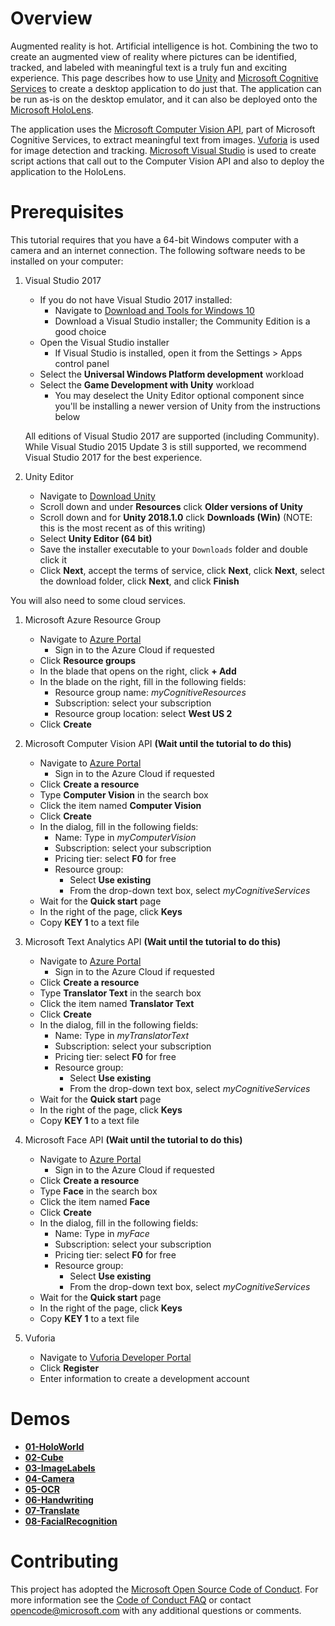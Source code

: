 # Overview

Augmented reality is hot. Artificial intelligence is hot. Combining the two to create an augmented view of reality where pictures can be identified, tracked, and labeled with meaningful text is a truly fun and exciting experience. This page describes how to use [Unity](https://unity3d.com/unity/beta) and [Microsoft Cognitive Services](https://azure.microsoft.com/en-us/services/cognitive-services/) to create a desktop application to do just that. The application can be run as-is on the desktop emulator, and it can also be deployed onto the [Microsoft HoloLens](https://www.microsoft.com/en-us/hololens).

The application uses the [Microsoft Computer Vision API](https://azure.microsoft.com/en-us/services/cognitive-services/computer-vision/), part of Microsoft Cognitive Services, to extract meaningful text from images. [Vuforia](https://library.vuforia.com/articles/Training/Object-Recognition) is used for image detection and tracking. [Microsoft Visual Studio](https://www.visualstudio.com/) is used to create script actions that call out to the Computer Vision API and also to deploy the application to the HoloLens.

# Prerequisites

This tutorial requires that you have a 64-bit Windows computer with a camera and an internet connection. The following software needs to be installed on your computer:

1. Visual Studio 2017
   - If you do not have Visual Studio 2017 installed:
     - Navigate to [Download and Tools for Windows 10](https://developer.microsoft.com/en-us/windows/downloads)
     - Download a Visual Studio installer; the Community Edition is a good choice
   - Open the Visual Studio installer
	 - If Visual Studio is installed, open it from the Settings > Apps control panel
   - Select the **Universal Windows Platform development** workload
   - Select the **Game Development with Unity** workload
     - You may deselect the Unity Editor optional component since you'll be installing a newer version of Unity from the instructions below

   All editions of Visual Studio 2017 are supported (including Community). While Visual Studio 2015 Update 3 is still supported, we recommend Visual Studio 2017 for the best experience.

1. Unity Editor
   - Navigate to [Download Unity](https://unity3d.com/get-unity/download)
   - Scroll down and under **Resources** click **Older versions of Unity**
   - Scroll down and for **Unity 2018.1.0** click **Downloads (Win)** (NOTE: this is the most recent as of this writing)
   - Select **Unity Editor (64 bit)**
   - Save the installer executable to your `Downloads` folder and double click it
   - Click **Next**, accept the terms of service, click **Next**, click **Next**, select the download folder, click **Next**, and click **Finish**

You will also need to some cloud services.

1. Microsoft Azure Resource Group
   - Navigate to [Azure Portal](https://ms.portal.azure.com)
     - Sign in to the Azure Cloud if requested
   - Click **Resource groups**
   - In the blade that opens on the right, click **+ Add**
   - In the blade on the right, fill in the following fields:
	 - Resource group name: *myCognitiveResources*
	 - Subscription: select your subscription
	 - Resource group location: select **West US 2**
   - Click **Create**

1. Microsoft Computer Vision API **(Wait until the tutorial to do this)**
   - Navigate to [Azure Portal](https://ms.portal.azure.com)
     - Sign in to the Azure Cloud if requested
   - Click **Create a resource**
   - Type **Computer Vision** in the search box
   - Click the item named **Computer Vision**
   - Click **Create**
   - In the dialog, fill in the following fields:
	 - Name: Type in *myComputerVision*
	 - Subscription: select your subscription
	 - Pricing tier: select **F0** for free
	 - Resource group:
	   - Select **Use existing**
	   - From the drop-down text box, select *myCognitiveServices*
   - Wait for the **Quick start** page
   - In the right of the page, click **Keys**
   - Copy **KEY 1** to a text file

1. Microsoft Text Analytics API **(Wait until the tutorial to do this)**
   - Navigate to [Azure Portal](https://ms.portal.azure.com)
     - Sign in to the Azure Cloud if requested
   - Click **Create a resource**
   - Type **Translator Text** in the search box
   - Click the item named **Translator Text**
   - Click **Create**
   - In the dialog, fill in the following fields:
	 - Name: Type in *myTranslatorText*
	 - Subscription: select your subscription
	 - Pricing tier: select **F0** for free
	 - Resource group:
	   - Select **Use existing**
	   - From the drop-down text box, select *myCognitiveServices*
   - Wait for the **Quick start** page
   - In the right of the page, click **Keys**
   - Copy **KEY 1** to a text file

1. Microsoft Face API **(Wait until the tutorial to do this)**
   - Navigate to [Azure Portal](https://ms.portal.azure.com)
     - Sign in to the Azure Cloud if requested
   - Click **Create a resource**
   - Type **Face** in the search box
   - Click the item named **Face**
   - Click **Create**
   - In the dialog, fill in the following fields:
	 - Name: Type in *myFace*
	 - Subscription: select your subscription
	 - Pricing tier: select **F0** for free
	 - Resource group:
	   - Select **Use existing**
	   - From the drop-down text box, select *myCognitiveServices*
   - Wait for the **Quick start** page
   - In the right of the page, click **Keys**
   - Copy **KEY 1** to a text file

1. Vuforia
   - Navigate to [Vuforia Developer Portal](https://developer.vuforia.com)
   - Click **Register**
   - Enter information to create a development account

# Demos

- [**01-HoloWorld**](01-HoloWorld/README.md)
- [**02-Cube**](02-Cube/README.md)
- [**03-ImageLabels**](03-ImageLabels/README.md)
- [**04-Camera**](04-Camera/README.md)
- [**05-OCR**](05-OCR/README.md)
- [**06-Handwriting**](06-Handwriting/README.md)
- [**07-Translate**](07-Translate/README.md)
- [**08-FacialRecognition**](08-FacialRecognition/README.md)

# Contributing

This project has adopted the [Microsoft Open Source Code of Conduct](https://opensource.microsoft.com/codeofconduct/). For more information see the [Code of Conduct FAQ](https://opensource.microsoft.com/codeofconduct/faq/) or contact [opencode@microsoft.com](mailto:opencode@microsoft.com) with any additional questions or comments.

